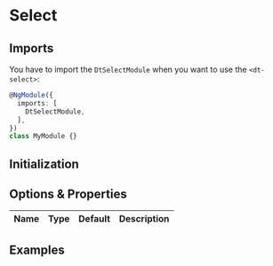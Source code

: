 # Select

<docs-source-example example="DefaultSelectExampleComponent"></docs-source-example>

## Imports

You have to import the `DtSelectModule` when you want to use the `<dt-select>`:

```typescript
@NgModule({
  imports: [
    DtSelectModule,
  ],
})
class MyModule {}
```

## Initialization


## Options & Properties

| Name | Type | Default | Description |
| --- | --- | --- | --- |

## Examples

